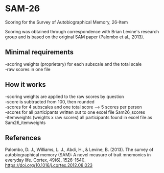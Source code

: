 # SAM-26
Scoring for the Survey of Autobiographical Memory, 26-Item

Scoring was obtained through correspondence with Brian Levine's research group and is based on the original SAM paper (Palombo et al., 2013).

## Minimal requirements
-scoring weights (proprietary) for each subscale and the total scale
<br>
-raw scores in one file

## How it works
-scoring weights are applied to the raw scores by question
<br>
-score is subtracted from 100, then rounded
<br>
-scores for 4 subscales and one total score --> 5 scores per person
<br>
-scores for all participants written out to one excel file Sam26_scores
<br>
-itemweights (weights x raw scores) all participants found in excel file as Sam26_itemweights

## References
Palombo, D. J., Williams, L. J., Abdi, H., & Levine, B. (2013). The survey of autobiographical memory (SAM): A novel measure of trait mnemonics in everyday life. Cortex, 49(6), 1526–1540. https://doi.org/10.1016/j.cortex.2012.08.023
